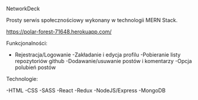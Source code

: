 NetworkDeck

Prosty serwis społecznościowy wykonany w technologii MERN Stack.

https://polar-forest-71648.herokuapp.com/

Funkcjonalności:

- Rejestracja/Logowanie
-Zakładanie i edycja profilu
-Pobieranie listy repozytoriów github
-Dodawanie/usuwanie postów i komentarzy
-Opcja polubień postów

Technologie:

-HTML
-CSS
-SASS
-React
-Redux
-NodeJS/Express
-MongoDB

